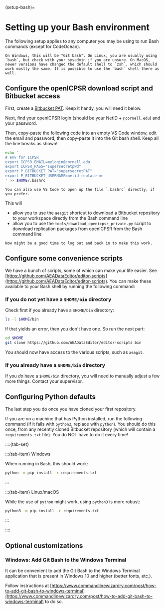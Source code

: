 (setup-bash)=
# Setting up your Bash environment

The following setup applies to any computer you may be using to run Bash commands (except for CodeOcean).

```{note}
On Windows, this will be "Git bash". On Linux, you are usually using `bash`, but check with your sysadmin if you are unsure. On MacOS, newer versions have changed the default shell to `zsh`, which should work mostly the same. It is possible to use the `bash` shell there as well. 
```

## Configure the openICPSR download script and Bitbucket access

First, create a [Bitbucket PAT](bitbucket-authentication). Keep it handy, you will need it below.

Next, find your openICPSR login (should be your NetID + `@cornell.edu`) and your password.

Then, copy-paste the following code into an empty VS Code window, edit the email and password, then copy-paste it into the Git bash shell. Keep all the line breaks as shown!

```bash
echo '
# env for ICPSR
export ICPSR_EMAIL=mylogin@cornell.edu
export ICPSR_PASS="supersecretpwd"
export P_BITBUCKET_PAT="supersecretPAT" 
export P_BITBUCKET_USERNAME=netid-replace-me
' >> $HOME/.bashrc
```

```{note}
You can also use VS Code to open up the file `.bashrc` directly, if you prefer.
```

This will 

- allow you to use the `aeagit` shortcut to download a Bitbucket repository to your workspace directly from the Bash command line
- allow you to use the `tools/download_openicpsr_private.py` script to download replication packages from openICPSR from the Bash command line

```{warning}
Now might be a good time to log out and back in to make this work.
```

## Configure some convenience scripts

We have a bunch of scripts, some of which can make your life easier. See [https://github.com/AEADataEditor/editor-scripts](https://github.com/AEADataEditor/editor-scripts). You can make these available to your Bash shell by running the following command:

### If you do not yet have a `$HOME/bin` directory

Check first if you already have a `$HOME/bin` directory:

```bash
ls -l $HOME/bin
```

If that yields an error, then you don't have one. So run the next part:

```bash
cd $HOME
git clone https://github.com/AEADataEditor/editor-scripts bin
```

You should now have access to the various scripts, such as `aeagit`.

### If you already have a `$HOME/bin` directory

If you *do* have a `$HOME/bin` directory, you will need to manually adjust a few more things. Contact your supervisor.


## Configuring Python defaults

The last step you do once you have cloned your first repository.

If you are on a machine that has Python installed, run the following command (if it fails with `python3`, replace with `python`). You should do this once, from any recently cloned Bitbucket repository (which will contain a `requirements.txt` file). You do NOT have to do it every time!

::::{tab-set}

:::{tab-item} Windows

When running in Bash, this should work:

```bash
python -m pip install -r requirements.txt
```

:::

:::{tab-item} Linux/macOS

While the use of `python` might work, using `python3` is more robust:

```bash
python3 -m pip install -r requirements.txt
```

:::

::::

## Optional customizations

### Windows: Add Git Bash to the Windows Terminal

It can be convenient to add the Git Bash to the Windows Terminal application that is present in Windows 10 and higher (better fonts, etc.).

Follow instructions at [https://www.commandlinewizardry.com/post/how-to-add-git-bash-to-windows-terminal](https://www.commandlinewizardry.com/post/how-to-add-git-bash-to-windows-terminal) to do so.

